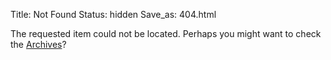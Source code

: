 Title: Not Found
Status: hidden
Save_as: 404.html

The requested item could not be located. Perhaps you might want to check
the [Archives](/archives)?